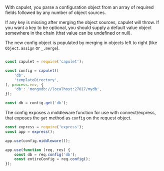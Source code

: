 With capulet, you parse a configuration object from an array of required fields
followed by any number of object sources.

If any key is missing after merging the object sources, capulet will throw. If
you want a key to be optional, you should supply a default value object somewhere
in the chain (that value can be undefined or null).

The new config object is populated by merging in objects left to right (like
`Object.assign` or `_.merge`).

```javascript

const capulet = require('capulet');

const config = capulet([
	'db',
	'templateDirectory',
], process.env, {
	'db': 'mongodb://localhost:27017/mydb',
});

const db = config.get('db');

```

The config exposes a middleware function for use with connect/express, that exposes 
the `get` method as `config` on the request object.

```javascript
const express = require('express');
const app = express();

app.use(config.middleware());

app.use(function (req, res) {
	const db = req.config('db');
	const entireConfig = req.config();
});
```